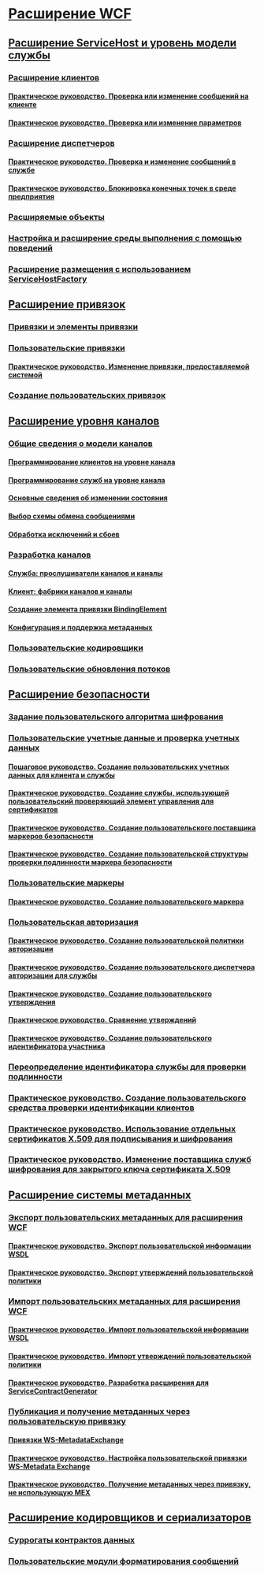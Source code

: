 # [Расширение WCF](extending-wcf.md)
## [Расширение ServiceHost и уровень модели службы](extending-servicehost-and-the-service-model-layer.md)
### [Расширение клиентов](extending-clients.md)
#### [Практическое руководство. Проверка или изменение сообщений на клиенте](how-to-inspect-or-modify-messages-on-the-client.md)
#### [Практическое руководство. Проверка или изменение параметров](how-to-inspect-or-modify-parameters.md)
### [Расширение диспетчеров](extending-dispatchers.md)
#### [Практическое руководство. Проверка и изменение сообщений в службе](how-to-inspect-and-modify-messages-on-the-service.md)
#### [Практическое руководство. Блокировка конечных точек в среде предприятия](how-to-lock-down-endpoints-in-the-enterprise.md)
### [Расширяемые объекты](extensible-objects.md)
### [Настройка и расширение среды выполнения с помощью поведений](configuring-and-extending-the-runtime-with-behaviors.md)
### [Расширение размещения с использованием ServiceHostFactory](extending-hosting-using-servicehostfactory.md)
## [Расширение привязок](extending-bindings.md)
### [Привязки и элементы привязки](bindings-and-binding-elements.md)
### [Пользовательские привязки](custom-bindings.md)
#### [Практическое руководство. Изменение привязки, предоставляемой системой](how-to-customize-a-system-provided-binding.md)
### [Создание пользовательских привязок](creating-user-defined-bindings.md)
## [Расширение уровня каналов](extending-the-channel-layer.md)
### [Общие сведения о модели каналов](channel-model-overview.md)
#### [Программирование клиентов на уровне канала](client-channel-level-programming.md)
#### [Программирование служб на уровне канала](service-channel-level-programming.md)
#### [Основные сведения об изменении состояния](understanding-state-changes.md)
#### [Выбор схемы обмена сообщениями](choosing-a-message-exchange-pattern.md)
#### [Обработка исключений и сбоев](handling-exceptions-and-faults.md)
### [Разработка каналов](developing-channels.md)
#### [Служба: прослушиватели каналов и каналы](service-channel-listeners-and-channels.md)
#### [Клиент: фабрики каналов и каналы](client-channel-factories-and-channels.md)
#### [Создание элемента привязки BindingElement](creating-a-bindingelement.md)
#### [Конфигурация и поддержка метаданных](configuration-and-metadata-support.md)
### [Пользовательские кодировщики](custom-encoders.md)
### [Пользовательские обновления потоков](custom-stream-upgrades.md)
## [Расширение безопасности](extending-security.md)
### [Задание пользовательского алгоритма шифрования](specifying-a-custom-crypto-algorithm.md)
### [Пользовательские учетные данные и проверка учетных данных](custom-credential-and-credential-validation.md)
#### [Пошаговое руководство. Создание пользовательских учетных данных для клиента и службы](walkthrough-creating-custom-client-and-service-credentials.md)
#### [Практическое руководство. Создание службы, использующей пользовательский проверяющий элемент управления для сертификатов](how-to-create-a-service-that-employs-a-custom-certificate-validator.md)
#### [Практическое руководство. Создание пользовательского поставщика маркеров безопасности](how-to-create-a-custom-security-token-provider.md)
#### [Практическое руководство. Создание пользовательской структуры проверки подлинности маркера безопасности](how-to-create-a-custom-security-token-authenticator.md)
### [Пользовательские маркеры](custom-tokens.md)
#### [Практическое руководство. Создание пользовательского маркера](how-to-create-a-custom-token.md)
### [Пользовательская авторизация](custom-authorization.md)
#### [Практическое руководство. Создание пользовательской политики авторизации](how-to-create-a-custom-authorization-policy.md)
#### [Практическое руководство. Создание пользовательского диспетчера авторизации для службы](how-to-create-a-custom-authorization-manager-for-a-service.md)
#### [Практическое руководство. Создание пользовательского утверждения](how-to-create-a-custom-claim.md)
#### [Практическое руководство. Сравнение утверждений](how-to-compare-claims.md)
#### [Практическое руководство. Создание пользовательского идентификатора участника](how-to-create-a-custom-principal-identity.md)
### [Переопределение идентификатора службы для проверки подлинности](overriding-the-identity-of-a-service-for-authentication.md)
### [Практическое руководство. Создание пользовательского средства проверки идентификации клиентов](how-to-create-a-custom-client-identity-verifier.md)
### [Практическое руководство. Использование отдельных сертификатов X.509 для подписывания и шифрования](how-to-use-separate-x-509-certificates-for-signing-and-encryption.md)
### [Практическое руководство. Изменение поставщика служб шифрования для закрытого ключа сертификата X.509](change-cryptographic-provider-x509-certificate-private-key.md)
## [Расширение системы метаданных](extending-the-metadata-system.md)
### [Экспорт пользовательских метаданных для расширения WCF](exporting-custom-metadata-for-a-wcf-extension.md)
#### [Практическое руководство. Экспорт пользовательской информации WSDL](how-to-export-custom-wsdl.md)
#### [Практическое руководство. Экспорт утверждений пользовательской политики](how-to-export-custom-policy-assertions.md)
### [Импорт пользовательских метаданных для расширения WCF](importing-custom-metadata-for-a-wcf-extension.md)
#### [Практическое руководство. Импорт пользовательской информации WSDL](how-to-import-custom-wsdl.md)
#### [Практическое руководство. Импорт утверждений пользовательской политики](how-to-import-custom-policy-assertions.md)
#### [Практическое руководство. Разработка расширения для ServiceContractGenerator](how-to-write-an-extension-for-the-servicecontractgenerator.md)
### [Публикация и получение метаданных через пользовательскую привязку](publishing-and-retrieving-metadata-over-a-custom-binding.md)
#### [Привязки WS-MetadataExchange](ws-metadataexchange-bindings.md)
#### [Практическое руководство. Настройка пользовательской привязки WS-Metadata Exchange](how-to-configure-a-custom-ws-metadata-exchange-binding.md)
#### [Практическое руководство. Получение метаданных через привязку, не использующую MEX](how-to-retrieve-metadata-over-a-non-mex-binding.md)
## [Расширение кодировщиков и сериализаторов](extending-encoders-and-serializers.md)
### [Суррогаты контрактов данных](data-contract-surrogates.md)
### [Пользовательские модули форматирования сообщений](custom-message-formatters.md)

